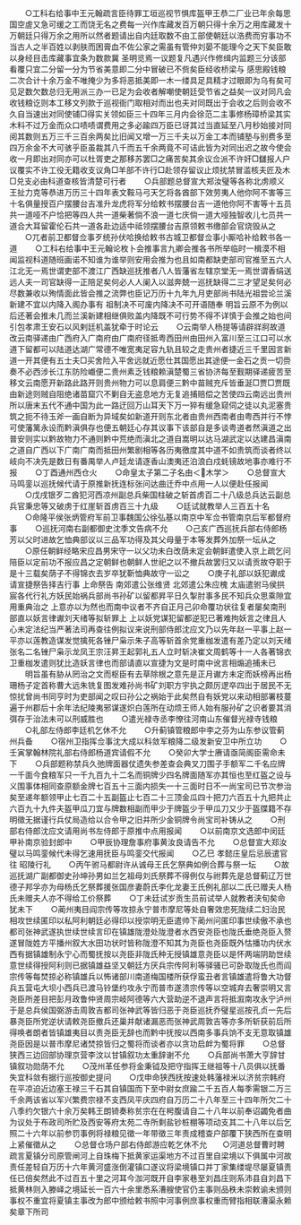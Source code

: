 <!-- { "loadSidebar": true } -->
　　○工科右给事中王元翰疏言臣待罪工垣巡视节惧库盔甲王恭二厂业已年余每思国空虗又急可缓之工而饶无名之费每一兴作库藏发百万朝只得十余万之用库藏发十万朝廷只得万余之用所以然者题请出自内廷取数不由工部使朝廷以浩费而穷事功不当古人之半百姓以剥肤而困膏血不佐公家之需虽有管仲刘晏不能理今之天下矣臣敢以身经目击库藏事宜条为数款冀  圣明览焉一议题复凡遇兴作修缉内监题三分该部看覆只宜二分留一分为节省美意即二分中冒破已不赀矣臣经收桥梁与  感思殿钱粮二次合计十余万金不唯掩少为多将恶抵美即一木一缕具足具精才过眼即为乌有矣可见足数欠数总归无用派三办一已足为会收者解嘲使朝廷受节省之益矣一议对同凡会收钱粮讫则本工移文列款于巡视衙门取相对而出也夫对同既出于会收之后则会收不久自当速出对同使铺□得实关领如臣三十四年三月内会徐范二主事修杨璋桥梁其实木料不过万金而众口啧啧谓费用之多必踰四万臣已讶其过当直延至八月秒始接对同阅其数则五万三千三百余两矣比旧闻又增一万三千夫以万金工本而铺塾与别费多至四万余金不大可骇乎臣虽裁其八千而五千余两竟不可诘此皆为对同出迟之故今使会收一月即出对同亦可以杜胥吏之那移苏罢□之痛苦矣其余议佥派不许奸□讎报人户议覆实不许工役无籍收支议角□羊部不许行□赴领存留议止烦扰禁冒滥核夫匠及木□兑支必由科道查核皆清楚可行者
　　○兵部题总督宣大郑汝璧等各称北虏顺义王扯力克等恭进万历三十四年表文鞍马弓天乞将各酋部下效劳夷人他你阿不害等三十名俱量授百户摆腰台吉准升龙虎将军分给敕书摆腰台吉一道他你阿不害等十五员共一道哑不户恰把等四人共一道柴著倘不浪一道七庆倘一道大哑独智收儿七员共一道合大耳留霍伦石共一道各赴边适中祗领摆腰台吉原领敕书缴部会官烧毁从之
　　○兀者前卫都督佥事歹统孙伏哈换给敕书古城卫都督佥事小厮哈补给敕书各一道
　　○工科右给事中王元翰论枚卜会推事言九卿会推各书所举临时一楫漠不相闻监视科道随班画诺不知谁为谁举则安用会推为也且如南都缺吏部司官推至五六人江北无一焉世谓吏部不渡江广西缺巡抚推者八人皆藩省左辖京堂无一焉世谓香绢送远人夫一司官缺得一正陪足矣何必人人阑入以滋奔兢一巡抚缺得二三才望足矣何必尽数兼收以殉情面此皆会推之流弊也臣记万历十九年九月吏部尚书陆光祖尝论兰溪新建不宜以内降入阁办事有  祖制决不可废内降决不可开语随奉  明旨云原不为例以后还著会推未几而兰溪新建相继俱败盖内降既不可行势不得不详慎于会推之始也间引包孝肃王安石以风剌廷机盖犹牵于时论云
　　○云南举人杨提等请辟牂牁故道改云南驿递由广西府入广南府由广南府径抵粤西田州由田州入富川至三江口可以水道下留都可以陆道达湖广常德不唯宽夷足容九轨且较之走贵州者捷近三千里因言新道一开其便有五士夫□买舍险入平舍远就近愿仕其国愿出其途便一金石之贡一切赍奏不必西涉长江东防险巇便二贵州素乏钱粮赖滇楚蜀三省协济每至觐期驿递疲苦至移文云南愿开新路此路开则贵州物力可以息肩便三黔中苗贼充斥皆垂涎□贾□贾既由新途则贼自阻绝诸苗窟穴不剿自无盗息地方无复追捕赔偿之苦使四云南远出贵州所以唐末五代不通中国为此一路迂回万山耳天下万一猝有缓急窥伺之徒以丸泥塞贵筑之扼不待玉斧一画自断为异域矣如新道开则东北者由贵州西南者由粤西并行不悖可使藩篱永设而黔滇俱存也便五朝廷心存其议事下该部自是多谈粤道者然滇道之出普安则实以黔故物力不通则黔中荒绝而滇北之道自嵩明以达马湖武定以达建昌滇南之道自广西以下广南广南而抵田州繁剧相等各历夷徼度其中道不如贵筑而谈者终以岐向不决先是数日有番禺举人卢廷龙请逐香山澳夷还泊浪白戍蚝镜故地事亦难行不报
　　○丁酉通州西仓火
　　○命皇太子第二子名由＜木学＞
　　○总督宣大马鸣銮以巡抚候代请于原推新抚连标张问达曲迁乔中点用一人以便赴任报闻
　　○戊戌银歹二酋犯河西凉州副总兵柴国柱破之斩首虏百二十八级总兵达云副总兵官秉忠等又破虏于红崖斩首虏百三十九级
　　○廷试就教举人三百五十名
　　○命隆平侯张炳管府军前卫事魏国公徐弘基以南京中军佥书管南京后军都督府事
　　○巡抚河南右副都御史沈季文告病不允
　　○己亥广西巡抚兵部右侍郎杨芳以父时进故乞恤典部议以三品军功得及其父母量于本等发葬外加祭一坛从之
　　○原任朝鲜经略宋应昌男宋守一以父功未白改荫未定会朝鲜遣使入京上疏乞问陪臣以定前功不报应昌之定朝鲜也朝鲜人世祀之以不撤兵故罢归又以请贡故夺职于是十三载矣荫子不得锦衣去岁卒犹靳恤典故守一讼之
　　○庚子礼部以妖犯谳成请宣捷祭告择吉行事  上命祭告  南郊遣公张维贤  北郊遣公朱应槐  太庙遣驸马侯拱宸各代行礼方妖民始祸兵部尚书孙矿以留都昇平日久掣肘事多民不知兵众思乘隙宜用重典治之  上意亦以为然也而南中议者不齐自正月己卯命覆功状往复者屡矣南刑部直以妖言律谳刘天绪等拟斩罪上  上以妖党谋犯留都逆犯已著难拘妖言之律且人心未定法纪当严著法司再查往例拟议来说刑部侍郎沈应文乃以先年赵一平事上赵一平亦以莲教造谋发觉擒死各锉尸枭示朱子高等斩首余党重枷发遣有差乃定以刘天绪张名二名锉尸枭示龙凤王宗汪昇王起郭礼五人立时斩决崔文周鹤等十一人各著锦衣卫重枷发遣则犹比造妖言律也而部请直以宣捷为文是时南中讹言相煽追捕未已
　　明旨虽有胁从罔治之文而枢臣有去草除根之意先是正月谳方未定而妖榜再出杨珊杨子定首称曹大远朱铣复图发难孙尚书矿刘职方宇执之颇厉逻卒四出于居民不无惊扰曾尚书同亨时为吏部闻之叹曰孙公之祸始于此矣然自有妖党以来动相部署枝蔓遍于州郡后十余年法纪陵夷邪谋遂炽白莲所在动烦王师人始有服孙矿之识者要其消弭存于治法未可以刑威胜也
　　○遣光禄寺丞李憭往河南山东催督光禄寺钱粮
　　○礼部左侍郎李廷机乞休不允
　　○升蓟镇管粮郎中李之芬为山东参议管蓟州兵备
　　○宿州卫指挥佥事沈大成以科敛军粮降二级发新安卫中所立功
　　○壬寅掌翰林院礼部右侍郎杨道宾请假不允
　　○癸卯大学士赓请亟简阁臣需命未下
　　○兵部题称禁兵久弛牌面器仗遗失参差查会典叉刀围子手额军二千名应牌一千面今食粮军只一千九百九十二名而铜牌少四名牌面随军亦其恒也至红盔之设与义围事体相同查原额金牌七百五十三面内损失一十三面时日不一尚宝司已节次参治矣至递年额领甲止七百二十五副盔止七百二十三顶金瓜四十把刀六百五十九把共止六百九十九件夫盔甲瓜刀宜与牌数相副而甲少于牌盔少于甲瓜刀又少于盔牒籍不存明徵无据谨行兵仗局造给以合令甲之旧并所少金铜牌令尚宝司补铸从之
　　○刑部右侍郎沈应文请用尚书左侍郎于原推中点用报闻
　　○以前南京文选郎中闵廷甲补南京验封郎中
　　○甲辰协理詹事府事黄汝良请告不允
　　○总督宣大郑汝璧以马鸣銮候代未得乞速用抚臣与鸣銮交代报闻
　　○乙巳  孝懿庄皇后忌辰遣官往  昭陵行礼
　　○丙午驸马都尉许从诚母王氏乞祭典如例合葬与祭一坛
　　○故巡抚湖广副都御史孙坤孙男如兰乞祖母刘氏祭葬不得例仅与祔葬先是总督蓟辽万世德子邦孚亦为母杨氏乞祭葬援张国彦妻蔚氏李化龙妻王氏例礼部以二氏已赠夫人杨氏未赠夫人亦不得给工价祭葬
　　○丁未廷试岁贡生员前试举人就教者浃旬矣命犹未下
　　○蔺州夷目阎宗传等攻掠永宁普市摩尼等处自奢效忠死陇续二妇治民相攻世续匿印以私阿利朝廷必得印以授崇明无臣遣帅下蔺州问匿印事世续傲不承也都司张神武遂执世续世续言印在镇雄陇澄处陇澄者水西安尧臣也陇氏垂绝尧臣入赘遂冒陇姓方平播州叙大水田功状时皆称陇澄不知其为尧臣也尧臣既外怙播功内伏水西有据镇雄制永宁心而蜀抚按以尧臣非陇氏种无授镇雄意尧臣以是怀两端阴助世续意世续得授阿利则已据镇雄益坚又朝廷方厌兵宗传阿利等驿骚已可卧取陇氏也而阎宗传等每焚掠必称镇雄兵以怖诸部川南道梅国楼所获俘蛮丑者言镇雄遣将鲁大功督兵五营屯大坝小西兵已渡马铃堡约攻永宁而普市遂溃宗传等以空城弃去奢崇明又言尧臣所差目把彭月政鲁仲贤周宗岐阿德等六大营助逆不退声言将抵溆南攻永宁泸州于是总兵侯国弼游击周敦吉都司张神武等皆归恶于尧臣巡抚乔璧星巡按孔贞一先后暴尧臣所党逆状请敕尧臣撤兵还巢并献诸漏恶而张神武周敦吉等亦多所斩获前后所得唤者朗者皆镇雄夷目以责尧臣无辞也而黔中抚按以西南多事兵饷不支无意取镇雄尧臣因是以普市摩尼诸焚掠皆归之蜀将而谈者亦以贪功启衅为蜀将罪
　　○总督狭西三边回部协理京营李汶以甘镇叙功太重辞谢不允
　　○兵部尚书萧大亨辞甘镇叙功勋荫不允
　　○茂州革任参将金秉钺及把守指挥王继祖等十八员俱以抚番失宜科敛有据行巡按御史提问
　　○戊申命狭西抚按速处韩藩禄米以济贫宗韩府在平凉迫近边塞王禄三千石其自镇国而下至中尉女庶踰二千五百人每季需银二万三千余两该省以军兴繁费宗禄不支西凤平庆四府自万历二十八年至三十四年所欠二十八季约欠银六十余万矣韩王朗锜奏称贫宗在在枵腹请自二十八年以前奉诏蠲免者曲为议处于布政司所贮及西安等府太苑二寺所剩盐钞桩棚等项动支其二十八年以后乞照二十六年以前参罚事例将禄粮见徵一年带徵三年责成稽查户部覆下狭西所在查明上紧催徵从之
　　○总督仓场户部右侍郎游应乾乞休不允　　○河道总督曹时聘疏言夏镇分司原管闸河上自珠梅下抵黄家运渠地方不过百里自梁境以下俱属中河故责任差轻自万历十六年黄河盛涨倒灌镇口遂议将梁境镇口并丁家集缕堤尽屡夏镇责任已倍矣然此不过百五十里之河耳今泇河既开自李家巷至刘昌庄则系沛县自刘昌下抵黄林则入滕峄之境延长一百六十余里悉系漕艘使官仍主事则品秩未崇敕谕未颁则事权不重宜将夏镇主事改为郎中颁给敕书照中河事例庶事权重而臂指相联漕渠永赖矣章下所司
